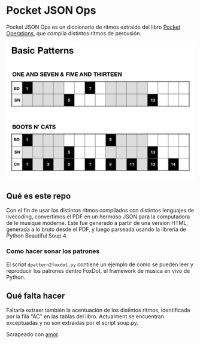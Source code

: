# Pocket JSON Ops

Pocket JSON Ops es un diccionario de ritmos extraido del libro [Pocket Operations](https://b.shittyrecording.studio/file/shittyrec/print/Pocket+Operations+(2019-07-01).pdf), que compila distintos ritmos de percusión.

![alt text](pattern_example.jpg "Ejemplo de una pagina del libro")


## Qué es este repo

Con el fin de usar los distintos ritmos compilados con distintos lenguajes de livecoding, convertimos el PDF en un hermoso JSON para la computadora de le musique moderne. Este fue generado a partir de una version HTML, generada a lo bruto desde el PDF, y luego parseada usando la libreria de Python Beautiful Soup 4.

### Como hacer sonar los patrones

El script `dpattern2foxdot.py` contiene un ejemplo de como se pueden leer y reproducir los patrones dentro FoxDot, el framework de musica en vivo de Python.

## Qué falta hacer

Faltaría extraer también la acentuación de los distintos ritmos, identificada por la fila "AC" en las tablas del libro. Actualment se encuentran exceptuadas y no son extraídas por el script soup.py.

Scrapeado con [amor](https://colectivo-de-livecoders.gitlab.io/).


